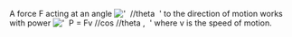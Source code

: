 A force F acting at an angle
!['  //theta  '](../dictionary/equation_images/2139.1..png) to the
direction of motion works with power
!['  P = Fv //cos //theta ,  '](../dictionary/equation_images/2139.2..png)
where v is the speed of motion.
